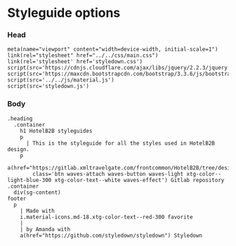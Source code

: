# Styleguide options

### Head

    meta(name="viewport" content="width=device-width, initial-scale=1")
    link(rel="stylesheet" href="../../css/main.css")
    link(rel='stylesheet' href='styledown.css')
    script(src='https://cdnjs.cloudflare.com/ajax/libs/jquery/2.2.3/jquery.min.js')
    script(src='https://maxcdn.bootstrapcdn.com/bootstrap/3.3.6/js/bootstrap.min.js')
    script(src='../../js/material.js')
    script(src='styledown.js')

### Body

    .heading
      .container
        h1 HotelB2B styleguides
        p
          | This is the styleguide for all the styles used in HotelB2B design.
        p
          a(href="https://gitlab.xmltravelgate.com/frontcommon/HotelB2B/tree/design"
            class='btn waves-attach waves-button waves-light xtg-color--light-blue-300 xtg-color-text--white waves-effect') Gitlab repository
    .container
      div(sg-content)
    footer
      p
        | Made with
        i.material-icons.md-18.xtg-color-text--red-300 favorite
        | 
        | by Amanda with
        a(href="https://github.com/styledown/styledown") Styledown

